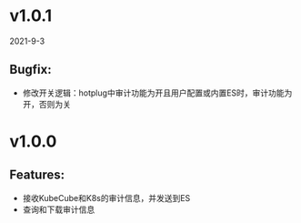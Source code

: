 # v1.0.1
2021-9-3
## Bugfix:
- 修改开关逻辑：hotplug中审计功能为开且用户配置或内置ES时，审计功能为开，否则为关

# v1.0.0
## Features:
- 接收KubeCube和K8s的审计信息，并发送到ES
- 查询和下载审计信息